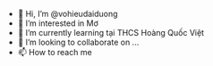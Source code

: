 - 👋 Hi, I’m @vohieudaiduong
- 👀 I’m interested in  Mơ
- 🌱 I’m currently learning  tại THCS Hoàng Quốc Việt
- 💞️ I’m looking to collaborate on ...
- 📫 How to reach me  

<!---
vohieudaiduong/vohieudaiduong is a ✨ special ✨ repository because its `README.md` (this file) appears on your GitHub profile.
You can click the Preview link to take a look at your changes.
--->

